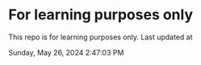 # For learning purposes only
This repo is for learning purposes only.
Last updated at

Sunday, May 26, 2024 2:47:03 PM


